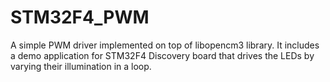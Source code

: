 # STM32F4_PWM
A simple PWM driver implemented on top of libopencm3 library. It includes a demo application for STM32F4 Discovery board that drives the LEDs by varying their illumination in a loop. 
